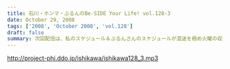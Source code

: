 ```yaml
---
title: 石川・ホンマ・ぶるんのBe-SIDE Your Life! vol.128-3
date: October 29, 2008
tags: ['2008', 'October 2008', 'vol.128']
draft: false
summary: 次回配信は、私のスケジュール＆ぶるんさんのスケジュールが混迷を極め火曜の収録となります。すこーし配信が遅れをみせますがしばしじっとお待ち下さいね！NAMAE
---
```


http://project-phi.ddo.jp/ishikawa/ishikawa128_3.mp3